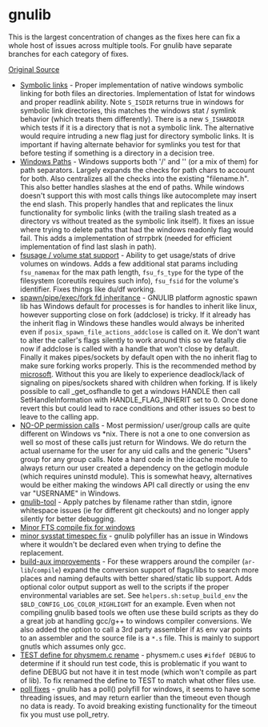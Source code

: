 # gnulib

This is the largest concentration of changes as the fixes here can fix a whole host of issues across multiple tools.   For gnulib have separate branches for each category of fixes.

[Original Source](https://www.gnu.org/software/gnulib/)

- [Symbolic links](https://github.com/mitchcapper/gnulib/compare/master...ours_windows_symlink_support?w=1) - Proper implementation of native windows symbolic linking for both files an directories. Implementation of lstat for windows and proper readlink ability. Note `S_ISDIR` returns true in windows for symbolic link directories, this matches the windows stat / symlink behavior (which treats them differently).  There is a new `S_ISHARDDIR` which tests if it is a directory that is not a symbolic link.  The alternative would require intruding a new flag just for directory symbolic links.  It is important if having alternate behavior for symlinks you test for that before testing if something is a directory in a decision tree.
- [Windows Paths](https://github.com/mitchcapper/gnulib/compare/master...ours_window_path_fixes?w=1) - Windows supports both '/' and '\' (or a mix of them) for path separators. Largely expands the checks for path chars to account for both. Also centralizes all the checks into the existing "filename.h".  This also better handles slashes at the end of paths.  While  windows doesn't support this with most calls things like autocomplete may insert the end slash.  This properly handles that and replicates the linux functionality for symbolic links (with the trailing slash treated as a directory vs without treated as the symbolic link itself).   It fixes an issue where trying to delete paths that had the windows readonly flag would fail.  This adds a implementation of strrpbrk (needed for efficient implementation of find last slash in path).
- [fsusage / volume stat support](https://github.com/mitchcapper/gnulib/compare/master...ours_win_fsusage_fixes?w=1) - Ability to get usage/stats of drive volumes on windows.  Adds a few additional stat params including `fsu_namemax` for the max path length, `fsu_fs_type` for the type of the filesystem (coreutils requires such info),  `fsu_fsid` for the volume's identifier. Fixes things like du/df working.
- [spawn/pipe/exec/fork fd inheritance](https://github.com/mitchcapper/gnulib/compare/master...ours_spawn_pipe_fork_fd_fixes?w=1) - GNULIB platform agnostic spawn lib has Windows default for processes is for handles to inherit like linux, however supporting close on fork (addclose) is tricky.   If it already has the inherit flag in Windows these handles would always be inherited even if `posix_spawn_file_actions_addclose` is called on it.  We don't want to alter the caller's flags silently to work around this so we fatally die now if addclose is called with a handle that won't close by default.  Finally it makes pipes/sockets by default open with the no inherit flag to make sure forking works properly.  This is the recommended method by [microsoft](https://learn.microsoft.com/en-us/cpp/c-runtime-library/reference/pipe?view=msvc-170#:~:text=To%20use%20the,in%20this%20article.).  Without this you are likely to experience deadlock/lack of signaling on pipes/sockets shared with children when forking.  If is likely possible to call _get_osfhandle to get a windows HANDLE then call SetHandleInformation with HANDLE_FLAG_INHERIT set to 0.   Once done revert this but could lead to race conditions and other issues so best to leave to the calling app.
- [NO-OP permission calls](https://github.com/mitchcapper/gnulib/compare/master...ours_noop_for_windows_chown_chmod_getuser_getgroup?w=1) -  Most permission/ user/group calls are quite different on Windows vs *nix.   There is not a one to one conversion as well so most of these calls just return for Windows.  We do return the actual username for the user for any uid calls and the generic "Users" group for any group calls.  Note a hard code in the idcache module to always return our user created a dependency on the getlogin module (which requires uninstd module).  This is somewhat heavy, alternatives would be either making the windows API call directly or using the env var "USERNAME" in Windows.   
- [gnulib-tool](https://github.com/mitchcapper/gnulib/compare/master...ours_gnulib_tool_apply_patches_by_file?w=1) - Apply patches by filename rather than stdin, ignore whitespace issues (ie for different git checkouts) and no longer apply silently for better debugging.
- [Minor FTS compile fix for windows](https://github.com/mitchcapper/gnulib/compare/master...ours_fts_minor_fixes?w=1)
- [minor sysstat timespec fix](https://github.com/mitchcapper/gnulib/compare/master...ours_fix_sysstat_timespec_disable_bug?w=1) - gnulib polyfiller has an issue in Windows where it wouldn't be declared even when trying to define the replacement.
- [build-aux improvements](https://github.com/mitchcapper/gnulib/compare/master...ours_build_aux_handle_dot_a_libs?w=1) -  For these wrappers around the compiler (`ar-lib`/`compile`) expand the conversion support of flags/libs to search more places and naming defaults with better shared/static lib support.  Adds optional color output support as well to the scripts if the proper environmental variables are set.  See `helpers.sh:setup_build_env` the `$BLD_CONFIG_LOG_COLOR_HIGHLIGHT` for an example. Even when not compiling gnulib based tools we often use these build scripts as they do a great job at handling gcc/g++ to windows compiler conversions. We also added the option to call a 3rd party assembler if `AS` env var points to an assembler and the source file is a `*.s` file.  This is mainly to support gnutls which assumes only gcc.
- [TEST define for physmem.c rename](https://github.com/mitchcapper/gnulib/compare/master...ours_physmem_test_main_rename?w=1) - physmem.c uses `#ifdef DEBUG` to determine if it should run test code, this is problematic if you want to define DEBUG but not have it in test mode (which won't compile as part of lib).  To fix renamed the define to TEST to match what other files use.
- [poll fixes](https://github.com/mitchcapper/gnulib/compare/master...ours_win32_poll_fixes?w=1) - gnulib has a poll() polyfill for windows, it seems to have some threading issues, and may return earlier than the timeout even though no data is ready.  To avoid breaking existing functionality for the timeout fix you must use poll_retry.